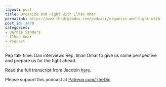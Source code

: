 ```yaml
---
layout: post
title: Organize and Fight with Ilhan Omar
permalink: https://www.thedigradio.com/podcast/organize-and-fight-with-ilhan-omar/index.html
post_id: 1470
categories: 
- Bernie Sanders
- Ilhan Omar
- Podcast
---
```


Pep talk time: Dan interviews Rep. Ilhan Omar to give us some perspective and prepare us for the fight ahead.

Read the full transcript from Jacobin 
[here](https://jacobinmag.com/2020/03/ilhan-omar-interview-bernie-sanders-climate).

Please support this podcast at 
[Patreon.com/TheDig](http://Patreon.com/TheDig)